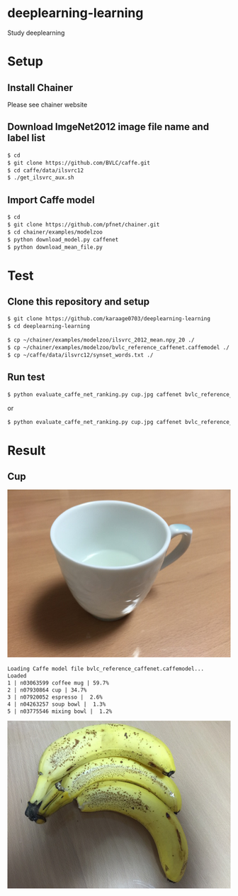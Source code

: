 # deeplearning-learning
Study deeplearning

# Setup
## Install Chainer

Please see chainer website

## Download ImgeNet2012 image file name and label list
```sh
$ cd
$ git clone https://github.com/BVLC/caffe.git
$ cd caffe/data/ilsvrc12
$ ./get_ilsvrc_aux.sh 
```


## Import Caffe model
```sh
$ cd
$ git clone https://github.com/pfnet/chainer.git
$ cd chainer/examples/modelzoo
$ python download_model.py caffenet
$ python download_mean_file.py
```


# Test

## Clone this repository and setup
```sh
$ git clone https://github.com/karaage0703/deeplearning-learning
$ cd deeplearning-learning
```

```sh
$ cp ~/chainer/examples/modelzoo/ilsvrc_2012_mean.npy_20 ./
$ cp ~/chainer/examples/modelzoo/bvlc_reference_caffenet.caffemodel ./
$ cp ~/caffe/data/ilsvrc12/synset_words.txt ./
```

## Run test
```sh
$ python evaluate_caffe_net_ranking.py cup.jpg caffenet bvlc_reference_caffenet.caffemodel -b ./
```

or

```sh
$ python evaluate_caffe_net_ranking.py cup.jpg caffenet bvlc_reference_caffenet.caffemodel -b ./
```


# Result

## Cup
![cup](./cup.jpg)

```
Loading Caffe model file bvlc_reference_caffenet.caffemodel...
Loaded
1 | n03063599 coffee mug | 59.7%
2 | n07930864 cup | 34.7%
3 | n07920052 espresso |  2.6%
4 | n04263257 soup bowl |  1.3%
5 | n03775546 mixing bowl |  1.2%
```

![banana](./banana.jpg)


